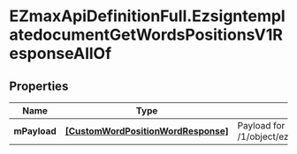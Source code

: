 # EZmaxApiDefinitionFull.EzsigntemplatedocumentGetWordsPositionsV1ResponseAllOf

## Properties

Name | Type | Description | Notes
------------ | ------------- | ------------- | -------------
**mPayload** | [**[CustomWordPositionWordResponse]**](CustomWordPositionWordResponse.md) | Payload for POST /1/object/ezsigntemplatedocument/{pkiEzsigntemplatedocumentID}/getWordsPositions | 


